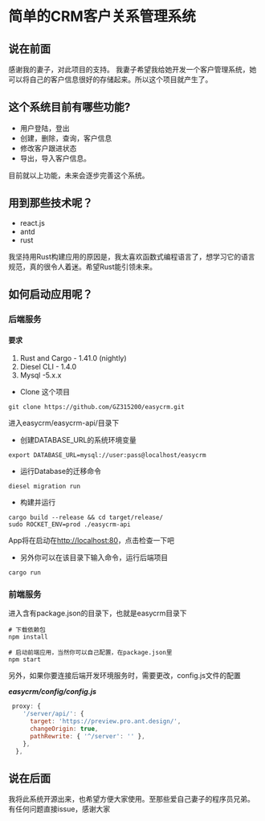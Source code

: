 # 简单的CRM客户关系管理系统

## 说在前面

感谢我的妻子，对此项目的支持。
我妻子希望我给她开发一个客户管理系统，她可以将自己的客户信息很好的存储起来。所以这个项目就产生了。


## 这个系统目前有哪些功能?

- 用户登陆，登出
- 创建，删除，查询，客户信息
- 修改客户跟进状态
- 导出，导入客户信息。

目前就以上功能，未来会逐步完善这个系统。

## 用到那些技术呢？

- react.js
- antd
- rust

我坚持用Rust构建应用的原因是，我太喜欢函数式编程语言了，想学习它的语言规范，真的很令人着迷。希望Rust能引领未来。

## 如何启动应用呢？

### 后端服务

#### 要求

1. Rust and Cargo - 1.41.0 (nightly)
2. Diesel CLI - 1.4.0
3. Mysql -5.x.x

 - Clone 这个项目
```
git clone https://github.com/GZ315200/easycrm.git
```
进入easycrm/easycrm-api/目录下

- 创建DATABASE_URL的系统环境变量
 ```shell
 export DATABASE_URL=mysql://user:pass@localhost/easycrm
 ```
- 运行Database的迁移命令

 ```shell
 diesel migration run
 ```
- 构建并运行

```shell
cargo build --release && cd target/release/
sudo ROCKET_ENV=prod ./easycrm-api
```
App将在启动在[http://localhost:80](http://localhost:80)，点击检查一下吧

- 另外你可以在该目录下输入命令，运行后端项目
```
cargo run
```


### 前端服务

进入含有package.json的目录下，也就是easycrm目录下

```shell
# 下载依赖包
npm install

# 启动前端应用，当然你可以自己配置，在package.json里
npm start

```
另外，如果你要连接后端开发环境服务时，需要更改，config.js文件的配置

***easycrm/config/config.js***

```javascript
 proxy: {
    '/server/api/': {
      target: 'https://preview.pro.ant.design/',
      changeOrigin: true,
      pathRewrite: { '^/server': '' },
    },
  },
```



## 说在后面

我将此系统开源出来，也希望方便大家使用。至那些爱自己妻子的程序员兄弟。
有任何问题直接issue，感谢大家